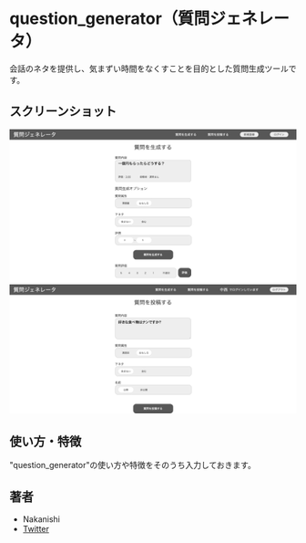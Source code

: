 # question_generator（質問ジェネレータ）

会話のネタを提供し、気まずい時間をなくすことを目的とした質問生成ツールです。
 

 
## スクリーンショット 
 
![generattor_4.php](generator_4.php.png)
![question_post.php](question_post.php.png)


 
 
## 使い方・特徴
 
"question_generator"の使い方や特徴をそのうち入力しておきます。
 
 
## 著者
 
* Nakanishi
* [Twitter](https://twitter.com/Nakana_design)
